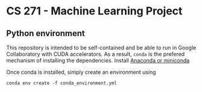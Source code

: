 # CS 271 - Machine Learning Project


## Python environment
This repository is intended to be self-contained and be able to run in Google Collaboratory
with CUDA accelerators. As a result, `conda` is the prefered mechanism
of installing the dependencies. Install [Anaconda or miniconda](https://docs.anaconda.com/miniconda/)

Once conda is installed, simply create an environment using

```
conda env create -f conda_environment.yml
```